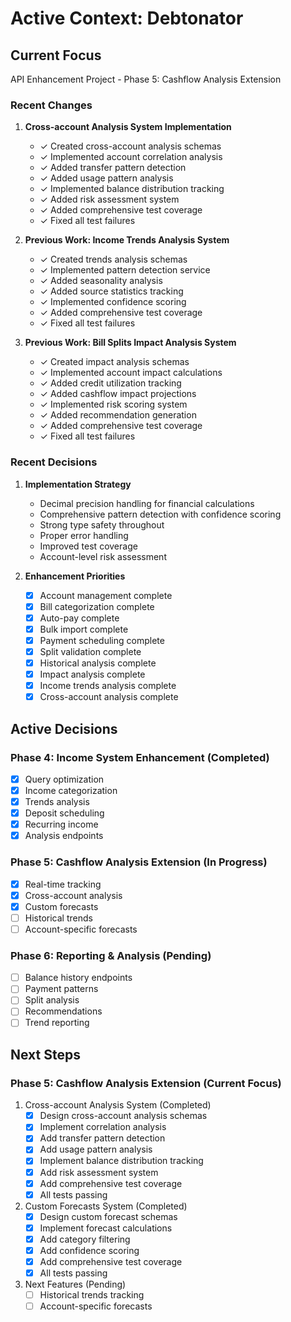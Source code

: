 # Active Context: Debtonator

## Current Focus
API Enhancement Project - Phase 5: Cashflow Analysis Extension

### Recent Changes
1. **Cross-account Analysis System Implementation**
   - ✓ Created cross-account analysis schemas
   - ✓ Implemented account correlation analysis
   - ✓ Added transfer pattern detection
   - ✓ Added usage pattern analysis
   - ✓ Implemented balance distribution tracking
   - ✓ Added risk assessment system
   - ✓ Added comprehensive test coverage
   - ✓ Fixed all test failures

2. **Previous Work: Income Trends Analysis System**
   - ✓ Created trends analysis schemas
   - ✓ Implemented pattern detection service
   - ✓ Added seasonality analysis
   - ✓ Added source statistics tracking
   - ✓ Implemented confidence scoring
   - ✓ Added comprehensive test coverage
   - ✓ Fixed all test failures

3. **Previous Work: Bill Splits Impact Analysis System**
   - ✓ Created impact analysis schemas
   - ✓ Implemented account impact calculations
   - ✓ Added credit utilization tracking
   - ✓ Added cashflow impact projections
   - ✓ Implemented risk scoring system
   - ✓ Added recommendation generation
   - ✓ Added comprehensive test coverage
   - ✓ Fixed all test failures

### Recent Decisions
1. **Implementation Strategy**
   - Decimal precision handling for financial calculations
   - Comprehensive pattern detection with confidence scoring
   - Strong type safety throughout
   - Proper error handling
   - Improved test coverage
   - Account-level risk assessment

2. **Enhancement Priorities**
   - [x] Account management complete
   - [x] Bill categorization complete
   - [x] Auto-pay complete
   - [x] Bulk import complete
   - [x] Payment scheduling complete
   - [x] Split validation complete
   - [x] Historical analysis complete
   - [x] Impact analysis complete
   - [x] Income trends analysis complete
   - [x] Cross-account analysis complete

## Active Decisions

### Phase 4: Income System Enhancement (Completed)
- [x] Query optimization
- [x] Income categorization
- [x] Trends analysis
- [x] Deposit scheduling
- [x] Recurring income
- [x] Analysis endpoints

### Phase 5: Cashflow Analysis Extension (In Progress)
- [x] Real-time tracking
- [x] Cross-account analysis
- [x] Custom forecasts
- [ ] Historical trends
- [ ] Account-specific forecasts

### Phase 6: Reporting & Analysis (Pending)
- [ ] Balance history endpoints
- [ ] Payment patterns
- [ ] Split analysis
- [ ] Recommendations
- [ ] Trend reporting

## Next Steps

### Phase 5: Cashflow Analysis Extension (Current Focus)
1. Cross-account Analysis System (Completed)
   - [x] Design cross-account analysis schemas
   - [x] Implement correlation analysis
   - [x] Add transfer pattern detection
   - [x] Add usage pattern analysis
   - [x] Implement balance distribution tracking
   - [x] Add risk assessment system
   - [x] Add comprehensive test coverage
   - [x] All tests passing

2. Custom Forecasts System (Completed)
   - [x] Design custom forecast schemas
   - [x] Implement forecast calculations
   - [x] Add category filtering
   - [x] Add confidence scoring
   - [x] Add comprehensive test coverage
   - [x] All tests passing

3. Next Features (Pending)
   - [ ] Historical trends tracking
   - [ ] Account-specific forecasts
